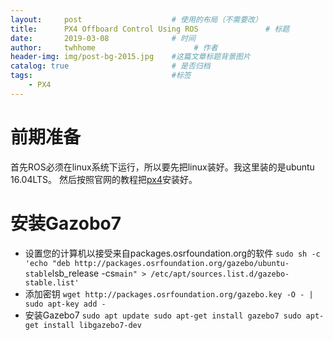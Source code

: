 ```yaml
---
layout:     post                    # 使用的布局（不需要改）
title:      PX4 Offboard Control Using ROS               # 标题 
date:       2019-03-08              # 时间
author:     twhhome                      # 作者
header-img: img/post-bg-2015.jpg    #这篇文章标题背景图片
catalog: true                       # 是否归档
tags:                               #标签
    - PX4
---
```


# 前期准备
首先ROS必须在linux系统下运行，所以要先把linux装好。我这里装的是ubuntu 16.04LTS。
然后按照官网的教程把[px4](https://dev.px4.io/en/setup/dev_env_linux_ubuntu.html)安装好。

# 安装Gazobo7
* 设置您的计算机以接受来自packages.osrfoundation.org的软件
` sudo sh -c 'echo "deb http://packages.osrfoundation.org/gazebo/ubuntu-stable `lsb_release -cs` main" > /etc/apt/sources.list.d/gazebo-stable.list' `
* 添加密钥
`wget http://packages.osrfoundation.org/gazebo.key -O - | sudo apt-key add -`
* 安装Gazebo7
`sudo apt update
sudo apt-get install gazebo7
sudo apt-get install libgazebo7-dev`
